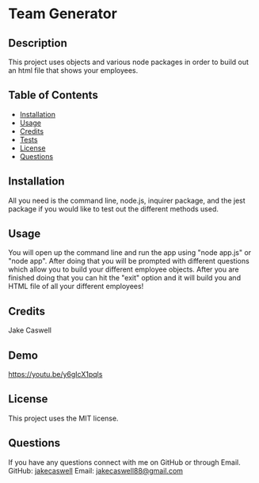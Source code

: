 # Team Generator

## Description
This project uses objects and various node packages in order to build out an html file that shows your employees.
    
## Table of Contents
 - [Installation](#installation)
 - [Usage](#usage)
 - [Credits](#credits)
 - [Tests](#test)
 - [License](#license)
 - [Questions](#question)
    
## Installation
All you need is the command line, node.js, inquirer package, and the jest package if you would like to test out the different methods used.
    
## Usage
You will open up the command line and run the app using "node app.js" or "node app". After doing that you will be prompted with different questions which allow you to build your different employee objects. After you are finished doing that you can hit the "exit" option and it will build you and HTML file of all your different employees!

## Credits
Jake Caswell

## Demo
https://youtu.be/y6gIcX1pqls
    
## License
This project uses the MIT license.


## Questions
If you have any questions connect with me on GitHub or through Email.
GitHub: [jakecaswell](https://github.com/jakecaswell)
Email: jakecaswell88@gmail.com
